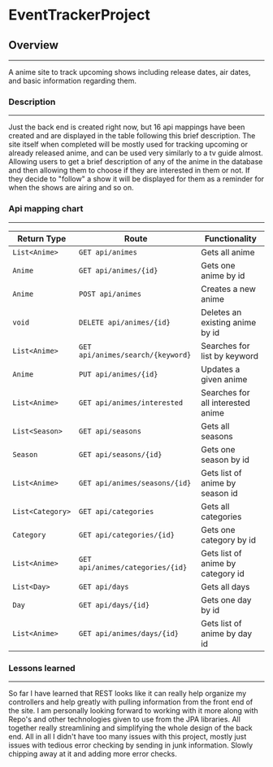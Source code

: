# EventTrackerProject

## Overview
---

A anime site to track upcoming shows including release dates, air dates, and basic information regarding them.

### Description
---

Just the back end is created right now, but 16 api mappings have been created and are displayed in the table following this brief description. The site itself when completed will be mostly used for tracking upcoming or already released anime, and can be used very similarly to a tv guide almost. Allowing users to get a brief description of any of the anime in the database and then allowing them to choose if they are interested in them or not. If they decide to "follow" a show it will be displayed for them as a reminder for when the shows are airing and so on.

### Api mapping chart
---

| Return Type     | Route                           | Functionality                         |
|-----------------|---------------------------------|---------------------------------------|
| `List<Anime>`   |`GET api/animes`                 | Gets all anime                        |
| `Anime`         |`GET api/animes/{id}`            | Gets one anime by id                  |
| `Anime`         |`POST api/animes`                | Creates a new anime                   |
| `void`          |`DELETE api/animes/{id}`         | Deletes an existing anime by id       |
| `List<Anime>`   |`GET api/animes/search/{keyword}`| Searches for list by keyword          |
| `Anime`         |`PUT api/animes/{id}`            | Updates a given anime                 |
| `List<Anime>`   |`GET api/animes/interested`      | Searches for all interested anime     |
| `List<Season>`  |`GET api/seasons`                | Gets all seasons                      |
| `Season`        |`GET api/seasons/{id}`           | Gets one season by id                 |
| `List<Anime>`   |`GET api/animes/seasons/{id}`    | Gets list of anime by season id       |
| `List<Category>`|`GET api/categories`             | Gets all categories                   |
| `Category`      |`GET api/categories/{id}`        | Gets one category by id               |
| `List<Anime>`   |`GET api/animes/categories/{id}` | Gets list of anime by category id     |
| `List<Day>`     |`GET api/days`                   | Gets all days                         |
| `Day`           |`GET api/days/{id}`              | Gets one day by id                    |
| `List<Anime>`   |`GET api/animes/days/{id}`       | Gets list of anime by day id          |

### Lessons learned
---

So far I have learned that REST looks like it can really help organize my controllers and help greatly with pulling information from the front end of the site. I am personally looking forward to working with it more along with Repo's and other technologies given to use from the JPA libraries. All together really streamlining and simplifying the whole design of the back end. All in all I didn't have too many issues with this project, mostly just issues with tedious error checking by sending in junk information. Slowly chipping away at it and adding more error checks.
